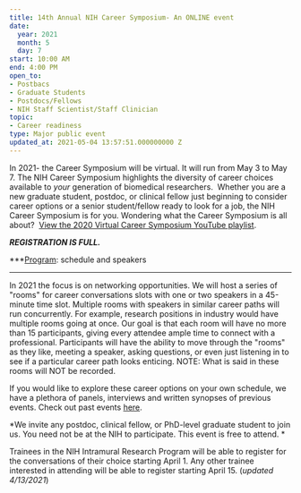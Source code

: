 ```yaml
---
title: 14th Annual NIH Career Symposium- An ONLINE event
date:
  year: 2021
  month: 5
  day: 7
start: 10:00 AM
end: 4:00 PM
open_to:
- Postbacs
- Graduate Students
- Postdocs/Fellows
- NIH Staff Scientist/Staff Clinician
topic:
- Career readiness
type: Major public event
updated_at: 2021-05-04 13:57:51.000000000 Z
---
```

In 2021- the Career Symposium will be virtual. It will run from May 3 to
May 7. The NIH Career Symposium highlights the diversity of career
choices available to *your* generation of biomedical researchers. 
Whether you are a new graduate student, postdoc, or clinical fellow just
beginning to consider career options or a senior student/fellow ready to
look for a job, the NIH Career Symposium is for you. Wondering what the
Career Symposium is all about?  [View the 2020 Virtual Career Symposium
YouTube playlist][1].

<em><strong>REGISTRATION IS FULL. </strong></em>

***[Program][2]: schedule and speakers  
***

In 2021 the focus is on networking opportunities. We will host a series
of "rooms" for career conversations slots with one or two speakers in a
45-minute time slot. Multiple rooms with speakers in similar career
paths will run concurrently. For example, research positions in industry
would have multiple rooms going at once. Our goal is that each room will
have no more than 15 participants, giving every attendee ample time to
connect with a professional. Participants will have the ability to move
through the "rooms" as they like, meeting a speaker, asking questions,
or even just listening in to see if a particular career path looks
enticing. NOTE: What is said in these rooms will NOT be recorded.

If you would like to explore these career options on your own schedule,
we have a plethora of panels, interviews and written synopses of
previous events. Check out past events [here][3].

*We invite any postdoc, clinical fellow, or PhD-level graduate student
to join us. You need not be at the NIH to participate. This event is
free to attend. *

Trainees in the NIH Intramural Research Program will be able to register
for the conversations of their choice starting April 1. Any other
trainee interested in attending will be able to register starting April
15. (*updated 4/13/2021*)

##  



[1]: https://www.y
[2]: http://www.training.nih.gov/assets/Career_Symposium_2021_Short_Program.pdf
[3]: https://www.training.nih.gov/nih_career_symposium
